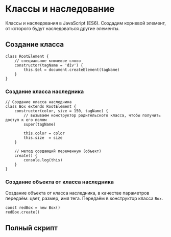 # Классы и наследование
Классы и наследования в JavaScript (ES6). Создадим корневой элемент, от которого будут наследоваться другие элементы.

## Создание класса

    class RootElement {
        // специальное ключевое слово
        constructor(tagName = 'div') {
            this.$el = document.createElement(tagName)
        }
    }

### Создание класса наследника

    // Создание класса наследника
    class Box extends RootElement {
        constructor(color, size = 150, tagName) {
            // вызываем конструктор родительского класса, чтобы получить доступ к его полям
            super(tagName)
            
            this.color = color
            this.size  = size
        }
        
        // метод создающий переменную (объект)
        create() {
            console.log(this)
        }
    }

### Создание объекта от класса наследника
Создание объекта от класса наследника, в качестве параметров передаём: цвет, размер, имя тега. Передаём в конструктор класса `Box`.

    const redBox = new Box()
    redBox.create()

## Полный скрипт
